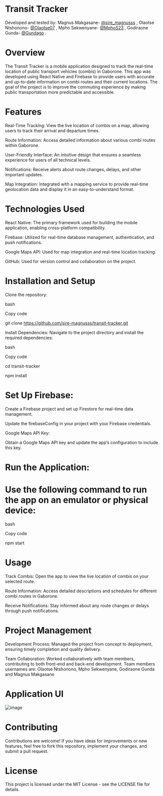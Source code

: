 

# Transit Tracker


Developed and tested by:
Magnus Makgasane- [@sire_magnusss](https://github.com/sire-magnusss) ,
Olaotse Ntshonono- [@Olaotse07](https://github.com/Olaotse07) ,
Mpho Sekwenyane- [@MphoS23](https://github.com/MphoS23) ,
Godiraone Gunda- [@Gundago](https://github.com/Gundago) .


# Overview
The Transit Tracker is a mobile application designed to track the real-time location of public transport vehicles (combis) in Gaborone. This app was developed using React Native and Firebase to provide users with accurate and up-to-date information on combi routes and their current locations. The goal of the project is to improve the commuting experience by making public transportation more predictable and accessible.

# Features

Real-Time Tracking: View the live location of combis on a map, allowing users to track their arrival and departure times.

Route Information: Access detailed information about various combi routes within Gaborone.

User-Friendly Interface: An intuitive design that ensures a seamless experience for users of all technical levels.

Notifications: Receive alerts about route changes, delays, and other important updates.

Map Integration: Integrated with a mapping service to provide real-time geolocation data and display it in an easy-to-understand format.

# Technologies Used

React Native: The primary framework used for building the mobile application, enabling cross-platform compatibility.

Firebase: Utilized for real-time database management, authentication, and push notifications.

Google Maps API: Used for map integration and real-time location tracking.

GitHub: Used for version control and collaboration on the project.

# Installation and Setup

Clone the repository:

bash

Copy code

git clone https://github.com/sire-magnusss/transit-tracker.git

Install Dependencies: Navigate to the project directory and install the required dependencies:

bash

Copy code

cd transit-tracker

npm install

# Set Up Firebase:

Create a Firebase project and set up Firestore for real-time data management.

Update the firebaseConfig in your project with your Firebase credentials.

Google Maps API Key:

Obtain a Google Maps API key and update the app’s configuration to include this key.

# Run the Application:

# Use the following command to run the app on an emulator or physical device:

bash

Copy code

npm start

# Usage

Track Combis: Open the app to view the live location of combis on your selected route.

Route Information: Access detailed descriptions and schedules for different combi routes in Gaborone.

Receive Notifications: Stay informed about any route changes or delays through push notifications.

# Project Management

Development Process: Managed the project from concept to deployment, ensuring timely completion and quality delivery.

Team Collaboration: Worked collaboratively with team members, contributing to both front-end and back-end development. Team members usernames are: Olaotse Ntshonono, Mpho Sekwenyane, Godiraone Gunda and Magnus Makgasane

# Application UI
![image](https://github.com/user-attachments/assets/e090a93a-7b58-495a-8e3d-d84b7e845093)



# Contributing

Contributions are welcome! If you have ideas for improvements or new features, feel free to fork this repository, implement your changes, and submit a pull request.

# License
This project is licensed under the MIT License - see the LICENSE file for details.

